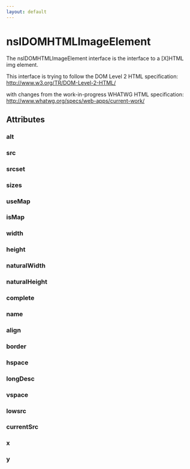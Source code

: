 ```yaml
---
layout: default
---
```


# nsIDOMHTMLImageElement #
  
The nsIDOMHTMLImageElement interface is the interface to a [X]HTML  
img element.  
  
This interface is trying to follow the DOM Level 2 HTML specification:  
http://www.w3.org/TR/DOM-Level-2-HTML/  
  
with changes from the work-in-progress WHATWG HTML specification:  
http://www.whatwg.org/specs/web-apps/current-work/  
  

## Attributes ##

### alt ###

### src ###

### srcset ###

### sizes ###

### useMap ###

### isMap ###

### width ###

### height ###

### naturalWidth ###

### naturalHeight ###

### complete ###

### name ###

### align ###

### border ###

### hspace ###

### longDesc ###

### vspace ###

### lowsrc ###

### currentSrc ###

### x ###

### y ###
